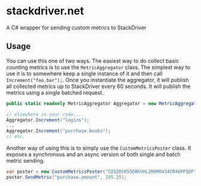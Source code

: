 stackdriver.net
===============

A C# wrapper for sending custom metrics to StackDriver

## Usage

You can use this one of two ways. The easiest way to do collect basic counting metrics is to use the ```MetricAggregator``` class. The simplest way to use it is to somewhere keep a single instance of it and then call ```Increment("foo.bar");```. Once you instantiate the aggregator, it will publish all collected metrics up to StackDriver every 60 seconds. It will publish the metrics using a single batched request.

```csharp
public static readonly MetricAggregator Aggregator = new MetricAggregator("CO32DCH55D0KVHL2R6MO434CR46PFSDF");

// elsewhere in your code...
Aggregator.Increment("logins");
...
Aggregator.Increment("purchase.books");
// etc.
```


Another way of using this is to simply use the ```CustomMetricsPoster``` class. It exposes a synchronous and an async version of both single and batch metric sending.

```csharp
var poster = new CustomMetricsPoster("CO32DCH55D0KVHL2R6MO434CR46PFSDF");
poster.SendMetric("purchase.amount", 105.25);
```
